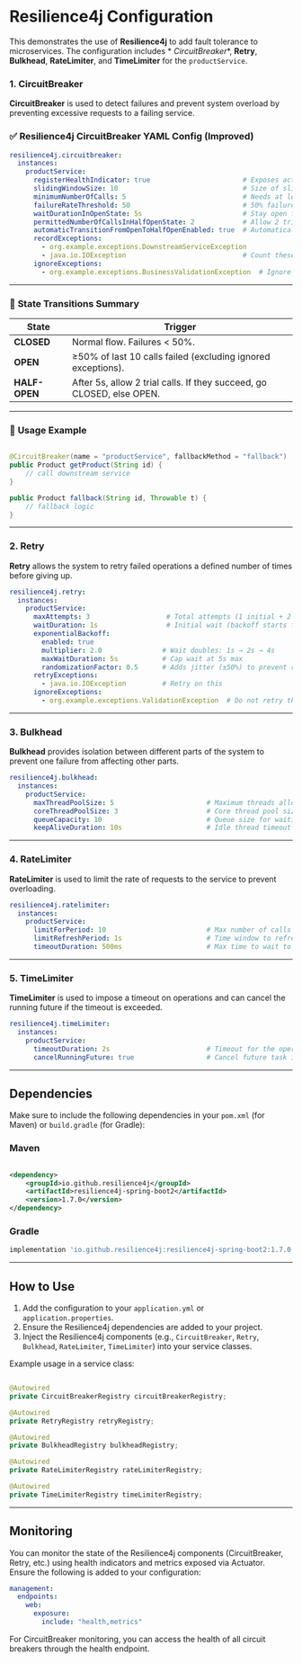 # Resilience4j Configuration

This demonstrates the use of **Resilience4j** to add fault tolerance to microservices. The configuration includes *
*CircuitBreaker**, **Retry**, **Bulkhead**, **RateLimiter**, and **TimeLimiter** for the `productService`.

### 1. CircuitBreaker

**CircuitBreaker** is used to detect failures and prevent system overload by preventing excessive requests to a failing
service.

### ✅ **Resilience4j CircuitBreaker YAML Config (Improved)**

```yaml
resilience4j.circuitbreaker:
  instances:
    productService:
      registerHealthIndicator: true                       # Exposes actuator health
      slidingWindowSize: 10                               # Size of sliding window (count-based)
      minimumNumberOfCalls: 5                             # Needs at least 5 calls to evaluate
      failureRateThreshold: 50                            # 50% failure rate trips the breaker
      waitDurationInOpenState: 5s                         # Stay open for 5 seconds before trying half-open
      permittedNumberOfCallsInHalfOpenState: 2            # Allow 2 trial calls in half-open state
      automaticTransitionFromOpenToHalfOpenEnabled: true  # Automatically move to half-open after wait duration
      recordExceptions:
        - org.example.exceptions.DownstreamServiceException
        - java.io.IOException                             # Count these as failures
      ignoreExceptions:
        - org.example.exceptions.BusinessValidationException  # Ignore these in failure count
```

---

### 🔁 **State Transitions Summary**

| State         | Trigger                                                               |
|---------------|-----------------------------------------------------------------------|
| **CLOSED**    | Normal flow. Failures < 50%.                                          |
| **OPEN**      | ≥50% of last 10 calls failed (excluding ignored exceptions).          |
| **HALF-OPEN** | After 5s, allow 2 trial calls. If they succeed, go CLOSED, else OPEN. |

---

### 🔎 **Usage Example**

```java

@CircuitBreaker(name = "productService", fallbackMethod = "fallback")
public Product getProduct(String id) {
    // call downstream service
}

public Product fallback(String id, Throwable t) {
    // fallback logic
}
```

---

### 2. Retry

**Retry** allows the system to retry failed operations a defined number of times before giving up.

```yaml
resilience4j.retry:
  instances:
    productService:
      maxAttempts: 3                   # Total attempts (1 initial + 2 retries)
      waitDuration: 1s                 # Initial wait (backoff starts from here)
      exponentialBackoff:
        enabled: true
        multiplier: 2.0               # Wait doubles: 1s → 2s → 4s
        maxWaitDuration: 5s           # Cap wait at 5s max
        randomizationFactor: 0.5      # Adds jitter (±50%) to prevent retry storm
      retryExceptions:
        - java.io.IOException         # Retry on this
      ignoreExceptions:
        - org.example.exceptions.ValidationException  # Do not retry these
```

---

### 3. Bulkhead

**Bulkhead** provides isolation between different parts of the system to prevent one failure from affecting other parts.

```yaml
resilience4j.bulkhead:
  instances:
    productService:
      maxThreadPoolSize: 5                       # Maximum threads allowed in the pool
      coreThreadPoolSize: 3                      # Core thread pool size (pre-warmed)
      queueCapacity: 10                          # Queue size for waiting tasks
      keepAliveDuration: 10s                     # Idle thread timeout duration
```

---

### 4. RateLimiter

**RateLimiter** is used to limit the rate of requests to the service to prevent overloading.

```yaml
resilience4j.ratelimiter:
  instances:
    productService:
      limitForPeriod: 10                         # Max number of calls allowed per refresh period
      limitRefreshPeriod: 1s                     # Time window to refresh rate limits
      timeoutDuration: 500ms                     # Max time to wait to acquire permission
```

---

### 5. TimeLimiter

**TimeLimiter** is used to impose a timeout on operations and can cancel the running future if the timeout is exceeded.

```yaml
resilience4j.timeLimiter:
  instances:
    productService:
      timeoutDuration: 2s                        # Timeout for the operation to complete
      cancelRunningFuture: true                  # Cancel future task if timeout is exceeded
```

---

## Dependencies

Make sure to include the following dependencies in your `pom.xml` (for Maven) or `build.gradle` (for Gradle):

### Maven

```xml

<dependency>
    <groupId>io.github.resilience4j</groupId>
    <artifactId>resilience4j-spring-boot2</artifactId>
    <version>1.7.0</version>
</dependency>
```

### Gradle

```gradle
implementation 'io.github.resilience4j:resilience4j-spring-boot2:1.7.0'
```

---

## How to Use

1. Add the configuration to your `application.yml` or `application.properties`.
2. Ensure the Resilience4j dependencies are added to your project.
3. Inject the Resilience4j components (e.g., `CircuitBreaker`, `Retry`, `Bulkhead`, `RateLimiter`, `TimeLimiter`) into
   your service classes.

Example usage in a service class:

```java

@Autowired
private CircuitBreakerRegistry circuitBreakerRegistry;

@Autowired
private RetryRegistry retryRegistry;

@Autowired
private BulkheadRegistry bulkheadRegistry;

@Autowired
private RateLimiterRegistry rateLimiterRegistry;

@Autowired
private TimeLimiterRegistry timeLimiterRegistry;
```

---

## Monitoring

You can monitor the state of the Resilience4j components (CircuitBreaker, Retry, etc.) using health indicators and
metrics exposed via Actuator. Ensure the following is added to your configuration:

```yaml
management:
  endpoints:
    web:
      exposure:
        include: "health,metrics"
```

For CircuitBreaker monitoring, you can access the health of all circuit breakers through the health endpoint.